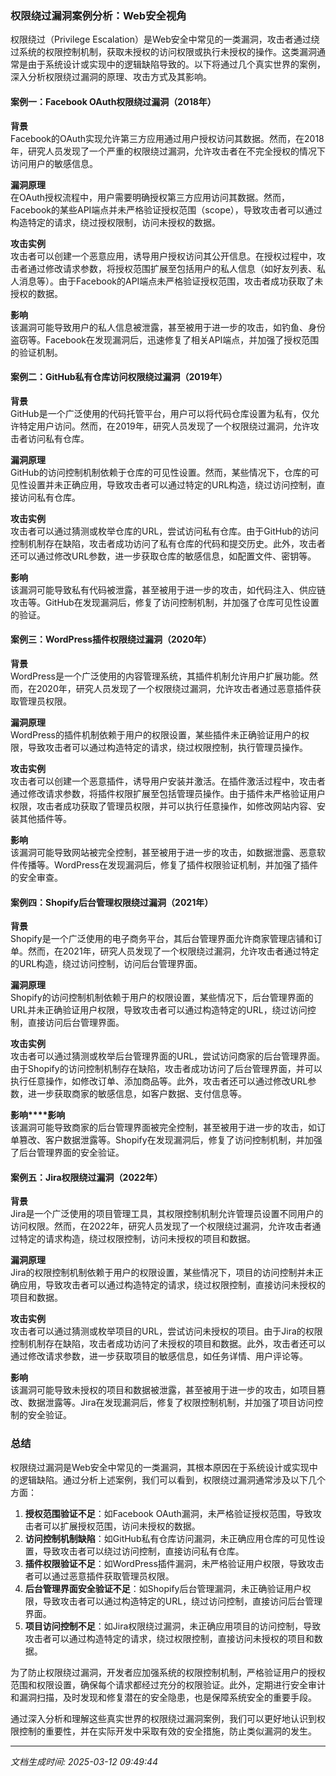 ### 权限绕过漏洞案例分析：Web安全视角

权限绕过（Privilege Escalation）是Web安全中常见的一类漏洞，攻击者通过绕过系统的权限控制机制，获取未授权的访问权限或执行未授权的操作。这类漏洞通常是由于系统设计或实现中的逻辑缺陷导致的。以下将通过几个真实世界的案例，深入分析权限绕过漏洞的原理、攻击方式及其影响。

#### 案例一：Facebook OAuth权限绕过漏洞（2018年）

**背景**  
Facebook的OAuth实现允许第三方应用通过用户授权访问其数据。然而，在2018年，研究人员发现了一个严重的权限绕过漏洞，允许攻击者在不完全授权的情况下访问用户的敏感信息。

**漏洞原理**  
在OAuth授权流程中，用户需要明确授权第三方应用访问其数据。然而，Facebook的某些API端点并未严格验证授权范围（scope），导致攻击者可以通过构造特定的请求，绕过授权限制，访问未授权的数据。

**攻击实例**  
攻击者可以创建一个恶意应用，诱导用户授权访问其公开信息。在授权过程中，攻击者通过修改请求参数，将授权范围扩展至包括用户的私人信息（如好友列表、私人消息等）。由于Facebook的API端点未严格验证授权范围，攻击者成功获取了未授权的数据。

**影响**  
该漏洞可能导致用户的私人信息被泄露，甚至被用于进一步的攻击，如钓鱼、身份盗窃等。Facebook在发现漏洞后，迅速修复了相关API端点，并加强了授权范围的验证机制。

#### 案例二：GitHub私有仓库访问权限绕过漏洞（2019年）

**背景**  
GitHub是一个广泛使用的代码托管平台，用户可以将代码仓库设置为私有，仅允许特定用户访问。然而，在2019年，研究人员发现了一个权限绕过漏洞，允许攻击者访问私有仓库。

**漏洞原理**  
GitHub的访问控制机制依赖于仓库的可见性设置。然而，某些情况下，仓库的可见性设置并未正确应用，导致攻击者可以通过特定的URL构造，绕过访问控制，直接访问私有仓库。

**攻击实例**  
攻击者可以通过猜测或枚举仓库的URL，尝试访问私有仓库。由于GitHub的访问控制机制存在缺陷，攻击者成功访问了私有仓库的代码和提交历史。此外，攻击者还可以通过修改URL参数，进一步获取仓库的敏感信息，如配置文件、密钥等。

**影响**  
该漏洞可能导致私有代码被泄露，甚至被用于进一步的攻击，如代码注入、供应链攻击等。GitHub在发现漏洞后，修复了访问控制机制，并加强了仓库可见性设置的验证。

#### 案例三：WordPress插件权限绕过漏洞（2020年）

**背景**  
WordPress是一个广泛使用的内容管理系统，其插件机制允许用户扩展功能。然而，在2020年，研究人员发现了一个权限绕过漏洞，允许攻击者通过恶意插件获取管理员权限。

**漏洞原理**  
WordPress的插件机制依赖于用户的权限设置，某些插件未正确验证用户的权限，导致攻击者可以通过构造特定的请求，绕过权限控制，执行管理员操作。

**攻击实例**  
攻击者可以创建一个恶意插件，诱导用户安装并激活。在插件激活过程中，攻击者通过修改请求参数，将插件权限扩展至包括管理员操作。由于插件未严格验证用户权限，攻击者成功获取了管理员权限，并可以执行任意操作，如修改网站内容、安装其他插件等。

**影响**  
该漏洞可能导致网站被完全控制，甚至被用于进一步的攻击，如数据泄露、恶意软件传播等。WordPress在发现漏洞后，修复了插件权限验证机制，并加强了插件的安全审查。

#### 案例四：Shopify后台管理权限绕过漏洞（2021年）

**背景**  
Shopify是一个广泛使用的电子商务平台，其后台管理界面允许商家管理店铺和订单。然而，在2021年，研究人员发现了一个权限绕过漏洞，允许攻击者通过特定的URL构造，绕过访问控制，访问后台管理界面。

**漏洞原理**  
Shopify的访问控制机制依赖于用户的权限设置，某些情况下，后台管理界面的URL并未正确验证用户权限，导致攻击者可以通过构造特定的URL，绕过访问控制，直接访问后台管理界面。

**攻击实例**  
攻击者可以通过猜测或枚举后台管理界面的URL，尝试访问商家的后台管理界面。由于Shopify的访问控制机制存在缺陷，攻击者成功访问了后台管理界面，并可以执行任意操作，如修改订单、添加商品等。此外，攻击者还可以通过修改URL参数，进一步获取商家的敏感信息，如客户数据、支付信息等。

**影响****影响**  
该漏洞可能导致商家的后台管理界面被完全控制，甚至被用于进一步的攻击，如订单篡改、客户数据泄露等。Shopify在发现漏洞后，修复了访问控制机制，并加强了后台管理界面的安全验证。

#### 案例五：Jira权限绕过漏洞（2022年）

**背景**  
Jira是一个广泛使用的项目管理工具，其权限控制机制允许管理员设置不同用户的访问权限。然而，在2022年，研究人员发现了一个权限绕过漏洞，允许攻击者通过特定的请求构造，绕过权限控制，访问未授权的项目和数据。

**漏洞原理**  
Jira的权限控制机制依赖于用户的权限设置，某些情况下，项目的访问控制并未正确应用，导致攻击者可以通过构造特定的请求，绕过权限控制，直接访问未授权的项目和数据。

**攻击实例**  
攻击者可以通过猜测或枚举项目的URL，尝试访问未授权的项目。由于Jira的权限控制机制存在缺陷，攻击者成功访问了未授权的项目和数据。此外，攻击者还可以通过修改请求参数，进一步获取项目的敏感信息，如任务详情、用户评论等。

**影响**  
该漏洞可能导致未授权的项目和数据被泄露，甚至被用于进一步的攻击，如项目篡改、数据泄露等。Jira在发现漏洞后，修复了权限控制机制，并加强了项目访问控制的安全验证。

### 总结

权限绕过漏洞是Web安全中常见的一类漏洞，其根本原因在于系统设计或实现中的逻辑缺陷。通过分析上述案例，我们可以看到，权限绕过漏洞通常涉及以下几个方面：

1. **授权范围验证不足**：如Facebook OAuth漏洞，未严格验证授权范围，导致攻击者可以扩展授权范围，访问未授权的数据。
2. **访问控制机制缺陷**：如GitHub私有仓库访问漏洞，未正确应用仓库的可见性设置，导致攻击者可以绕过访问控制，直接访问私有仓库。
3. **插件权限验证不足**：如WordPress插件漏洞，未严格验证用户权限，导致攻击者可以通过恶意插件获取管理员权限。
4. **后台管理界面安全验证不足**：如Shopify后台管理漏洞，未正确验证用户权限，导致攻击者可以通过构造特定的URL，绕过访问控制，直接访问后台管理界面。
5. **项目访问控制不足**：如Jira权限绕过漏洞，未正确应用项目的访问控制，导致攻击者可以通过构造特定的请求，绕过权限控制，直接访问未授权的项目和数据。

为了防止权限绕过漏洞，开发者应加强系统的权限控制机制，严格验证用户的授权范围和权限设置，确保每个请求都经过充分的权限验证。此外，定期进行安全审计和漏洞扫描，及时发现和修复潜在的安全隐患，也是保障系统安全的重要手段。

通过深入分析和理解这些真实世界的权限绕过漏洞案例，我们可以更好地认识到权限控制的重要性，并在实际开发中采取有效的安全措施，防止类似漏洞的发生。

---

*文档生成时间: 2025-03-12 09:49:44*





















